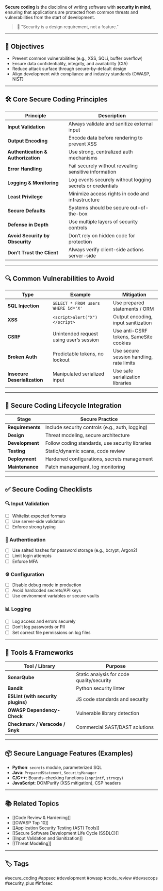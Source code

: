 **Secure coding** is the discipline of writing software with **security in mind**, ensuring that applications are protected from common threats and vulnerabilities from the start of development.

> 🔐 "Security is a design requirement, not a feature."

---

## 🎯 Objectives

- Prevent common vulnerabilities (e.g., XSS, SQLi, buffer overflow)
- Ensure data confidentiality, integrity, and availability (CIA)
- Reduce attack surface through secure-by-default design
- Align development with compliance and industry standards (OWASP, NIST)

---

## 🛠 Core Secure Coding Principles

| Principle                     | Description                                               |
|-------------------------------|-----------------------------------------------------------|
| **Input Validation**          | Always validate and sanitize external input               |
| **Output Encoding**           | Encode data before rendering to prevent XSS               |
| **Authentication & Authorization** | Use strong, centralized auth mechanisms                 |
| **Error Handling**            | Fail securely without revealing sensitive information     |
| **Logging & Monitoring**      | Log events securely without logging secrets or credentials|
| **Least Privilege**           | Minimize access rights in code and infrastructure         |
| **Secure Defaults**           | Systems should be secure out-of-the-box                   |
| **Defense in Depth**          | Use multiple layers of security controls                  |
| **Avoid Security by Obscurity** | Don’t rely on hidden code for protection                 |
| **Don’t Trust the Client**    | Always verify client-side actions server-side             |

---

## 🔍 Common Vulnerabilities to Avoid

| Type             | Example                             | Mitigation                             |
|------------------|--------------------------------------|-----------------------------------------|
| **SQL Injection** | `SELECT * FROM users WHERE id='X'`   | Use prepared statements / ORM           |
| **XSS**           | `<script>alert("X")</script>`        | Output encoding, input sanitization     |
| **CSRF**          | Unintended request using user’s session | Use anti-CSRF tokens, SameSite cookies  |
| **Broken Auth**   | Predictable tokens, no lockout       | Use secure session handling, rate limits|
| **Insecure Deserialization** | Manipulated serialized input | Use safe serialization libraries         |

---

## 🧪 Secure Coding Lifecycle Integration

| Stage             | Secure Practice                                |
|-------------------|-------------------------------------------------|
| **Requirements**   | Include security controls (e.g., auth, logging)|
| **Design**         | Threat modeling, secure architecture            |
| **Development**    | Follow coding standards, use security libraries|
| **Testing**        | Static/dynamic scans, code review               |
| **Deployment**     | Hardened configurations, secrets management    |
| **Maintenance**    | Patch management, log monitoring                |

---

## ✅ Secure Coding Checklists

### 🔍 Input Validation
- [ ] Whitelist expected formats
- [ ] Use server-side validation
- [ ] Enforce strong typing

### 🔐 Authentication
- [ ] Use salted hashes for password storage (e.g., bcrypt, Argon2)
- [ ] Limit login attempts
- [ ] Enforce MFA

### ⚙️ Configuration
- [ ] Disable debug mode in production
- [ ] Avoid hardcoded secrets/API keys
- [ ] Use environment variables or secure vaults

### 📊 Logging
- [ ] Log access and errors securely
- [ ] Don’t log passwords or PII
- [ ] Set correct file permissions on log files

---

## 🧰 Tools & Frameworks

| Tool / Library         | Purpose                                    |
|------------------------|---------------------------------------------|
| **SonarQube**          | Static analysis for code quality/security  |
| **Bandit**             | Python security linter                     |
| **ESLint (with security plugins)** | JS code standards and security    |
| **OWASP Dependency-Check** | Vulnerable library detection             |
| **Checkmarx / Veracode / Snyk** | Commercial SAST/DAST solutions        |

---

## 📦 Secure Language Features (Examples)

- **Python**: `secrets` module, parameterized SQL
- **Java**: `PreparedStatement`, `SecurityManager`
- **C/C++**: Bounds-checking functions (`snprintf`, `strncpy`)
- **JavaScript**: DOMPurify (XSS mitigation), CSP headers

---

## 📚 Related Topics

- [[Code Review & Hardening]]
- [[OWASP Top 10]]
- [[Application Security Testing (AST) Tools]]
- [[Secure Software Development Life Cycle (SSDLC)]]
- [[Input Validation and Sanitization]]
- [[Threat Modeling]]

---

## 🏷 Tags

#secure_coding #appsec #development #owasp #code_review #devsecops #security_plus #infosec
